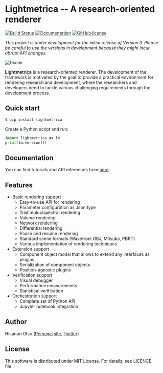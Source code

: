 Lightmetrica -- A research-oriented renderer
====================

[![Build Status](https://travis-ci.com/hi2p-perim/lightmetrica-v3.svg?token=qWCh3XHt8zyjBpssoHD5&branch=master)](https://travis-ci.com/hi2p-perim/lightmetrica-v3)
[![Documentation](https://img.shields.io/badge/docs-Sphinx-blue.svg)](https://hi2p-perim.github.io/lightmetrica-v3-doc/)
[![GitHub license](https://img.shields.io/badge/license-MIT-blue.svg)](https://github.com/hi2p-perim/lightmetrica-v3/blob/master/LICENSE)
<!-- [![GitHub Releases](https://img.shields.io/github/release/hi2p-perim/lightmetrica-v3.svg)](https://github.com/hi2p-perim/lightmetrica-v3/releases) -->

*This project is under development for the initial release of Version 3. Please be careful to use the versions in development because they might incur abrupt API changes.*

![teaser](doc/_static/example/pt_fireplace_room.jpg)

**Lightmetrica** is a research-oriented renderer. The development of the framework is motivated by the goal to provide a practical environment for rendering research and development, where the researchers and developers need to tackle various challenging requirements through the development process.

## Quick start

```bash
$ pip install lightmetrica
```

Create a Python script and run:

```python
import lightmetrica as lm
print(lm.version())
```

## Documentation

You can find tutorials and API references from [here](https://hi2p-perim.github.io/lightmetrica-v3-doc/).

## Features

- Basic rendering support
  - Easy-to-use API for rendering
  - Parameter configuration as Json type
  - Tristimulus/spectral rendering
  - Volume rendering
  - Network rendering
  - Differential rendering
  - Pause and resume rendering 
  - Standard scene formats (Wavefront OBJ, Mitsuba, PBRT)
  - Various implementation of rendering techniques
- Extension support
  - Component object model that allows to extend any interfaces as plugins
  - Serialization of component objects
  - Position-agnostic plugins
- Verification support
  - Visual debugger
  - Performance measurements
  - Statistical verification
- Orchestration support
  - Complete set of Python API
  - Jupyter notebook integration

## Author

Hisanari Otsu ([Personal site](http://lightmetrica.org/h-otsu/), [Twitter](https://twitter.com/hisanari_otsu))

## License

This software is distributed under MIT License. For details, see LICENCE file.
